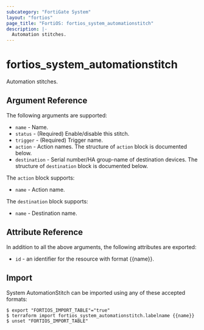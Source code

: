 ```yaml
---
subcategory: "FortiGate System"
layout: "fortios"
page_title: "FortiOS: fortios_system_automationstitch"
description: |-
  Automation stitches.
---
```


# fortios_system_automationstitch
Automation stitches.

## Argument Reference

The following arguments are supported:

* `name` - Name.
* `status` - (Required) Enable/disable this stitch.
* `trigger` - (Required) Trigger name.
* `action` - Action names. The structure of `action` block is documented below.
* `destination` - Serial number/HA group-name of destination devices. The structure of `destination` block is documented below.

The `action` block supports:

* `name` - Action name.

The `destination` block supports:

* `name` - Destination name.


## Attribute Reference

In addition to all the above arguments, the following attributes are exported:
* `id` - an identifier for the resource with format {{name}}.

## Import

System AutomationStitch can be imported using any of these accepted formats:
```
$ export "FORTIOS_IMPORT_TABLE"="true"
$ terraform import fortios_system_automationstitch.labelname {{name}}
$ unset "FORTIOS_IMPORT_TABLE"
```
